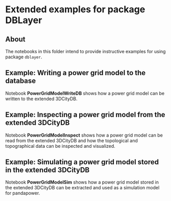 # Extended examples for package DBLayer

## About

The notebooks in this folder intend to provide instructive examples for using package `dblayer`.

## Example: Writing a power grid model to the database

Notebook **PowerGridModelWriteDB** shows how a power grid model can be written to the extended 3DCityDB.

## Example: Inspecting a power grid model from the extended 3DCityDB

Notebook **PowerGridModelInspect** shows how a power grid model can be read from the extended 3DCityDB and how the topological and topographical data can be inspected and visualized.

## Example: Simulating a power grid model stored in the extended 3DCityDB

Notebook **PowerGridModelSim** shows how a power grid model stored in the extended 3DCityDB can be extracted and used as a simulation model for pandapower.